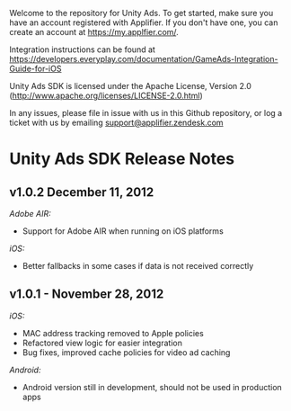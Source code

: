 Welcome to the repository for Unity Ads. To get started, make sure you have an account registered with Applifier.
If you don't have one, you can create an account at https://my.applfier.com/.

Integration instructions can be found at https://developers.everyplay.com/documentation/GameAds-Integration-Guide-for-iOS

Unity Ads SDK is licensed under the Apache License, Version 2.0 (http://www.apache.org/licenses/LICENSE-2.0.html)

In any issues, please file in issue with us in this Github repository, or log a ticket with us by emailing support@applifier.zendesk.com

Unity Ads SDK Release Notes
==================================

v1.0.2 December 11, 2012
--------------------------

*Adobe AIR:*

- Support for Adobe AIR when running on iOS platforms

*iOS:*

- Better fallbacks in some cases if data is not received correctly


v1.0.1 - November 28, 2012
--------------------------

*iOS:*

- MAC address tracking removed to Apple policies
- Refactored view logic for easier integration
- Bug fixes, improved cache policies for video ad caching

*Android:*

- Android version still in development, should not be used in production apps

